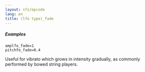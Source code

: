 ```yaml
---
layout: sfz/opcode
lang: en
title: (lfo type)_fade
---
```

##### Examples

```
amplfo_fade=1
pitchfo_fade=0.4
```

Useful for vibrato which grows in intensity gradually,
as commonly performed by bowed string players.
